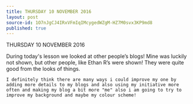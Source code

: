 ```yaml
---
title: THURSDAY 10 NOVEMBER 2016
layout: post
source-id: 1O7nJgCJ4IRxVFmIqIMcygedWZgM-HZ7M0svx3KP9md8
published: true
---
```

THURSDAY 10 NOVEMBER 2016

During today's lesson we looked at other people’s blogs! Mine was luckily not shown, but other people, like Ethan R’s were shown!  They were quite good from the looks of things. 

	I definitely think there are many ways i could improve my one by adding more details to my blogs and also using my initiative more often and making my blog a bit more "me" also i am going to try to improve my background and maybe my colour scheme!                                                                                                                                                                                                                                                                                 

